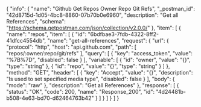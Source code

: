 {
  "info": {
    "name": "Github Get Repos Owner Repo Git Refs",
    "_postman_id": "42d8715d-1d05-4bc8-8860-07b70b0e6960",
    "description": "Get all References",
    "schema": "https://schema.getpostman.com/json/collection/v2.0.0/"
  },
  "item": [
    {
      "name": "repos",
      "item": [
        {
          "id": "6bdfbae3-7fdb-4322-8ff2-41dfcc4554db",
          "name": "get-all-references",
          "request": {
            "url": {
              "protocol": "http",
              "host": "api.github.com",
              "path": [
                "repos/:owner/:repo/git/refs"
              ],
              "query": [
                {
                  "key": "access_token",
                  "value": "%7B%7D",
                  "disabled": false
                }
              ],
              "variable": [
                {
                  "id": "owner",
                  "value": "{}",
                  "type": "string"
                },
                {
                  "id": "repo",
                  "value": "{}",
                  "type": "string"
                }
              ]
            },
            "method": "GET",
            "header": [
              {
                "key": "Accept",
                "value": "{}",
                "description": "Is used to set specified media type",
                "disabled": false
              }
            ],
            "body": {
              "mode": "raw"
            },
            "description": "Get all References"
          },
          "response": [
            {
              "status": "OK",
              "code": 200,
              "name": "Response_200",
              "id": "4d24481b-b508-4e63-bd70-d62464763b42"
            }
          ]
        }
      ]
    }
  ]
}